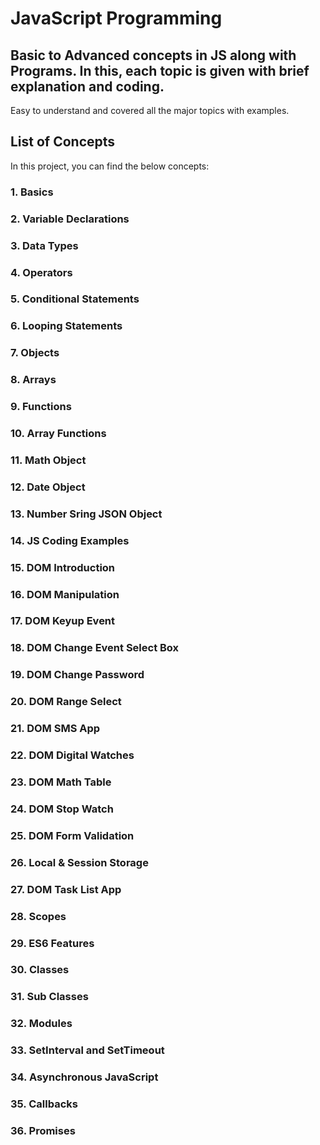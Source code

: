 # JavaScript Programming

## Basic to Advanced concepts in JS along with Programs. In this, each topic is given with brief explanation and coding.

Easy to understand and covered all the major topics with examples.

## List of Concepts

In this project, you can find the below concepts:

### 1. Basics

### 2. Variable Declarations

### 3. Data Types

### 4. Operators

### 5. Conditional Statements

### 6. Looping Statements

### 7. Objects

### 8. Arrays

### 9. Functions

### 10. Array Functions

### 11. Math Object

### 12. Date Object

### 13. Number Sring JSON Object

### 14. JS Coding Examples

### 15. DOM Introduction

### 16. DOM Manipulation

### 17. DOM Keyup Event

### 18. DOM Change Event Select Box

### 19. DOM Change Password

### 20. DOM Range Select

### 21. DOM SMS App

### 22. DOM Digital Watches

### 23. DOM Math Table

### 24. DOM Stop Watch

### 25. DOM Form Validation

### 26. Local & Session Storage

### 27. DOM Task List App

### 28. Scopes

### 29. ES6 Features

### 30. Classes

### 31. Sub Classes

### 32. Modules

### 33. SetInterval and SetTimeout

### 34. Asynchronous JavaScript

### 35. Callbacks

### 36. Promises

